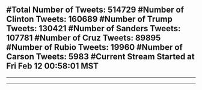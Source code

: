 #Total Number of Tweets: 514729 
#Number of Clinton Tweets: 160689
#Number of Trump Tweets: 130421
#Number of Sanders Tweets: 107781
#Number of Cruz Tweets: 89895
#Number of Rubio Tweets: 19960
#Number of Carson Tweets: 5983
#Current Stream Started at Fri Feb 12 00:58:01 MST
---
---
---
